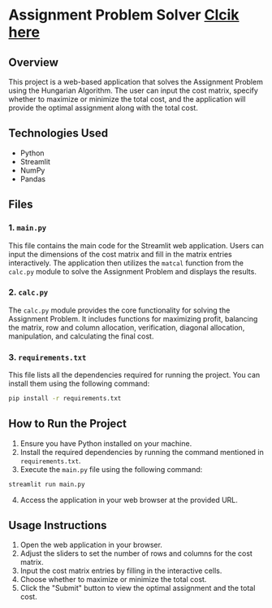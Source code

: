 # Assignment Problem Solver [Clcik here](https://assignment-problem-solver.streamlit.app/)
## Overview

This project is a web-based application that solves the Assignment Problem using the Hungarian Algorithm. The user can input the cost matrix, specify whether to maximize or minimize the total cost, and the application will provide the optimal assignment along with the total cost.

## Technologies Used

- Python
- Streamlit
- NumPy
- Pandas

## Files

### 1. `main.py`

This file contains the main code for the Streamlit web application. Users can input the dimensions of the cost matrix and fill in the matrix entries interactively. The application then utilizes the `matcal` function from the `calc.py` module to solve the Assignment Problem and displays the results.

### 2. `calc.py`

The `calc.py` module provides the core functionality for solving the Assignment Problem. It includes functions for maximizing profit, balancing the matrix, row and column allocation, verification, diagonal allocation, manipulation, and calculating the final cost.

### 3. `requirements.txt`

This file lists all the dependencies required for running the project. You can install them using the following command:

```bash
pip install -r requirements.txt
```

## How to Run the Project

1. Ensure you have Python installed on your machine.
2. Install the required dependencies by running the command mentioned in `requirements.txt`.
3. Execute the `main.py` file using the following command:

```bash
streamlit run main.py
```

4. Access the application in your web browser at the provided URL.

## Usage Instructions

1. Open the web application in your browser.
2. Adjust the sliders to set the number of rows and columns for the cost matrix.
3. Input the cost matrix entries by filling in the interactive cells.
4. Choose whether to maximize or minimize the total cost.
5. Click the "Submit" button to view the optimal assignment and the total cost.

